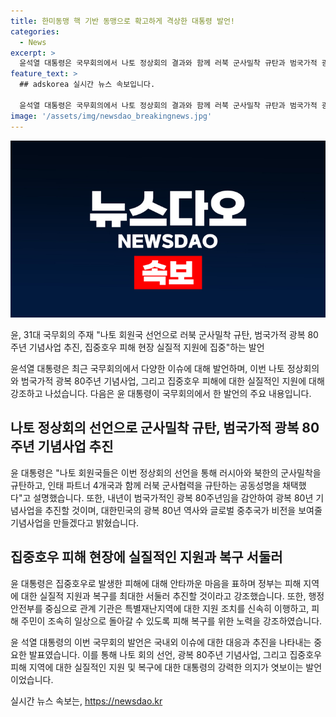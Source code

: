 ```yaml
---
title: 한미동맹 핵 기반 동맹으로 확고하게 격상한 대통령 발언!
categories:
  - News
excerpt: >
  윤석열 대통령은 국무회의에서 나토 정상회의 결과와 함께 러북 군사밀착 규탄과 범국가적 광복 80주년 기념 사업을 추진할 것을 발표했다. 또한 집중호우 피해 지역에 대한 실질적인 지원과 복구를 서둘러 진행할 것을 약속했다. 특히, 나토 정상회의 결과와 더불어 광복 80주년 사업과 집중호우 피해 대응에 관한 대책을 발표했다.
feature_text: >
  ## adskorea 실시간 뉴스 속보입니다.

  윤석열 대통령은 국무회의에서 나토 정상회의 결과와 함께 러북 군사밀착 규탄과 범국가적 광복 80주년 기념 사업을 추진할 것을 발표했다. 또한 집중호우 피해 지역에 대한 실질적인 지원과 복구를 서둘러 진행할 것을 약속했다. 특히, 나토 정상회의 결과와 더불어 광복 80주년 사업과 집중호우 피해 대응에 관한 대책을 발표했다.
image: '/assets/img/newsdao_breakingnews.jpg'
---
```


<p><img src="/assets/img/newsdao_breakingnews.jpg" alt="adskorea 속보" /></p>

<p>윤, 31대 국무회의 주재 "나토 회원국 선언으로 러북 군사밀착 규탄, 범국가적 광복 80주년 기념사업 추진, 집중호우 피해 현장 실질적 지원에 집중"하는 발언</p>

<p>윤석열 대통령은 최근 국무회의에서 다양한 이슈에 대해 발언하며, 이번 나토 정상회의와 범국가적 광복 80주년 기념사업, 그리고 집중호우 피해에 대한 실질적인 지원에 대해 강조하고 나섰습니다. 다음은 윤 대통령이 국무회의에서 한 발언의 주요 내용입니다.</p>

<h2 data-ke-size="size26">나토 정상회의 선언으로 군사밀착 규탄, 범국가적 광복 80주년 기념사업 추진</h2>

<p>윤 대통령은 "나토 회원국들은 이번 정상회의 선언을 통해 러시아와 북한의 군사밀착을 규탄하고, 인태 파트너 4개국과 함께 러북 군사협력을 규탄하는 공동성명을 채택했다"고 설명했습니다. 또한, 내년이 범국가적인 광복 80주년임을 감안하여 광복 80년 기념사업을 추진할 것이며, 대한민국의 광복 80년 역사와 글로벌 중추국가 비전을 보여줄 기념사업을 만들겠다고 밝혔습니다.</p>

<h2 data-ke-size="size26">집중호우 피해 현장에 실질적인 지원과 복구 서둘러</h2>

<p>윤 대통령은 집중호우로 발생한 피해에 대해 안타까운 마음을 표하며 정부는 피해 지역에 대한 실질적 지원과 복구를 최대한 서둘러 추진할 것이라고 강조했습니다. 또한, 행정안전부를 중심으로 관계 기관은 특별재난지역에 대한 지원 조치를 신속히 이행하고, 피해 주민이 조속히 일상으로 돌아갈 수 있도록 피해 복구를 위한 노력을 강조하였습니다.</p>

<p>윤 석열 대통령의 이번 국무회의 발언은 국내외 이슈에 대한 대응과 추진을 나타내는 중요한 발표였습니다. 이를 통해 나토 회의 선언, 광복 80주년 기념사업, 그리고 집중호우 피해 지역에 대한 실질적인 지원 및 복구에 대한 대통령의 강력한 의지가 엿보이는 발언이었습니다.</p>
실시간 뉴스 속보는, <a href="https://newsdao.kr" rel="dofollow">https://newsdao.kr</a>


